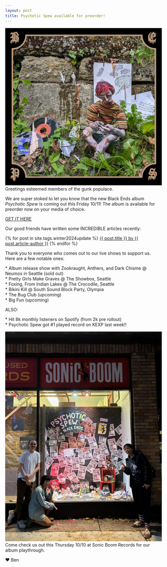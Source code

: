 ```yaml
---
layout: post
title: Psychotic Spew available for preorder!
---
```


[![Psychotic Spew](/assets/img/ps-art.jpg)](https://blackends.bandcamp.com/album/psychotic-spew-2)
Greetings esteemed members of the gunk populace. 

We are super stoked to let you know that the new Black Ends album _Psychotic Spew_ is coming out this Friday 10/11!
The album is available for preorder now on your media of choice.

<a href="https://blackends.bandcamp.com/album/psychotic-spew-2" target="_blank">GET IT HERE</a>

Our good friends have written some INCREDIBLE articles recently:

{% for post in site.tags.winter2024update %}
<a href="{{ post.link }}" target="_blank">{{ post.title }} by {{ post.article-author }}</a>
{% endfor %}

Thank you to everyone who comes out to our live shows to support us. Here are a few notable ones:

\* Album release show with Zookraught, Anthers, and Dark Chisme @ Neumos in Seattle (sold out)<br>
\* Pretty Girls Make Graves @ The Showbox, Seattle<br>
\* Foxing, From Indian Lakes @ The Crocodile, Seattle<br>
\* Bikini Kill @ South Sound Block Party, Olympia<br>
\* The Bug Club (upcoming)<br>
\* Big Fun (upcoming)

ALSO:

\* Hit 8k monthly listeners on Spotify (from 2k pre rollout)<br>
\* Psychotic Spew got #1 played record on KEXP last week!!

![Sonic Boom Window Display](/assets/img/sonic-boom-window.jpeg)
Come check us out this Thursday 10/10 at Sonic Boom Records for our album playthrough.

❤️ Ben
